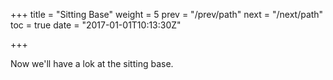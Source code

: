 +++
title = "Sitting Base"
weight = 5
prev = "/prev/path"
next = "/next/path"
toc = true
date = "2017-01-01T10:13:30Z"

+++

Now we'll have a lok at the sitting base.

